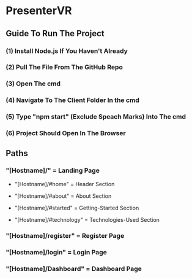 # PresenterVR

## Guide To Run The Project

### (1) Install Node.js If You Haven't Already

### (2) Pull The File From The GitHub Repo

### (3) Open The cmd

### (4) Navigate To The Client Folder In the cmd

### (5) Type "npm start" (Exclude Speach Marks) Into The cmd

### (6) Project Should Open In The Browser

## Paths

###  "[Hostname]/" = Landing Page

* "[Hostname]/#home" = Header Section

* "[Hostname]/#about" = About Section

* "[Hostname]/#started" = Getting-Started Section

* "[Hostname]/#technology" = Technologies-Used Section

### "[Hostname]/register" = Register Page

### "[Hostname]/login" = Login Page

### "[Hostname]/Dashboard" = Dashboard Page
